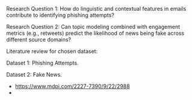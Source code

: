 Research Question 1:
How do linguistic and contextual features in emails contribute to identifying phishing attempts?

Research Question 2: Can topic modeling combined with engagement metrics (e.g., retweets) predict the likelihood of news being fake across different source domains?

Literature review for chosen dataset:

Dataset 1: Phishing Attempts.


Dataset 2: Fake News.
- https://www.mdpi.com/2227-7390/9/22/2988
- 
